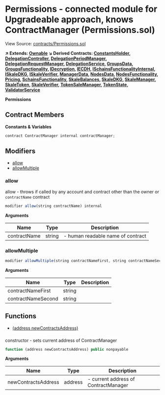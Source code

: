 # Permissions - connected module for Upgradeable approach, knows ContractManager (Permissions.sol)

View Source: [contracts/Permissions.sol](../contracts/Permissions.sol)

**↗ Extends: [Ownable](Ownable.md)**
**↘ Derived Contracts: [ConstantsHolder](ConstantsHolder.md), [DelegationController](DelegationController.md), [DelegationPeriodManager](DelegationPeriodManager.md), [DelegationRequestManager](DelegationRequestManager.md), [DelegationService](DelegationService.md), [GroupsData](GroupsData.md), [GroupsFunctionality](GroupsFunctionality.md), [IDecryption](IDecryption.md), [IECDH](IECDH.md), [ISchainsFunctionalityInternal](ISchainsFunctionalityInternal.md), [ISkaleDKG](ISkaleDKG.md), [ISkaleVerifier](ISkaleVerifier.md), [ManagerData](ManagerData.md), [NodesData](NodesData.md), [NodesFunctionality](NodesFunctionality.md), [Pricing](Pricing.md), [SchainsFunctionality](SchainsFunctionality.md), [SkaleBalances](SkaleBalances.md), [SkaleDKG](SkaleDKG.md), [SkaleManager](SkaleManager.md), [SkaleToken](SkaleToken.md), [SkaleVerifier](SkaleVerifier.md), [TokenSaleManager](TokenSaleManager.md), [TokenState](TokenState.md), [ValidatorService](ValidatorService.md)**

**Permissions**

## Contract Members
**Constants & Variables**

```js
contract ContractManager internal contractManager;

```

## Modifiers

- [allow](#allow)
- [allowMultiple](#allowmultiple)

### allow

allow - throws if called by any account and contract other than the owner
or `contractName` contract

```js
modifier allow(string contractName) internal
```

**Arguments**

| Name        | Type           | Description  |
| ------------- |------------- | -----|
| contractName | string | - human readable name of contract | 

### allowMultiple

```js
modifier allowMultiple(string contractNameFirst, string contractNameSecond) internal
```

**Arguments**

| Name        | Type           | Description  |
| ------------- |------------- | -----|
| contractNameFirst | string |  | 
| contractNameSecond | string |  | 

## Functions

- [(address newContractsAddress)](#)

### 

constructor - sets current address of ContractManager

```js
function (address newContractsAddress) public nonpayable
```

**Arguments**

| Name        | Type           | Description  |
| ------------- |------------- | -----|
| newContractsAddress | address | - current address of ContractManager | 

